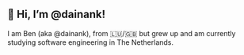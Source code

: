 <h2> 👋 Hi, I’m @dainank! </h2>

<!-- <img align='right' src='https://i.imgur.com/3JG54bK.jpg' width='200'> -->

I am Ben (aka @dainank), from :luxembourg:/:uk: but grew up and am currently studying software engineering in The Netherlands.
